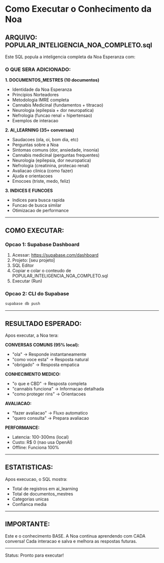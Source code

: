 # Como Executar o Conhecimento da Noa

## ARQUIVO: POPULAR_INTELIGENCIA_NOA_COMPLETO.sql

Este SQL popula a inteligencia completa da Noa Esperanza com:

### O QUE SERA ADICIONADO:

**1. DOCUMENTOS_MESTRES (10 documentos)**
- Identidade da Noa Esperanza
- Principios Norteadores
- Metodologia IMRE completa
- Cannabis Medicinal (fundamentos + titracao)
- Neurologia (epilepsia + dor neuropatica)
- Nefrologia (funcao renal + hipertensao)
- Exemplos de interacao

**2. AI_LEARNING (35+ conversas)**
- Saudacoes (ola, oi, bom dia, etc)
- Perguntas sobre a Noa
- Sintomas comuns (dor, ansiedade, insonia)
- Cannabis medicinal (perguntas frequentes)
- Neurologia (epilepsia, dor neuropatica)
- Nefrologia (creatinina, protecao renal)
- Avaliacao clinica (como fazer)
- Ajuda e orientacoes
- Emocoes (triste, medo, feliz)

**3. INDICES E FUNCOES**
- Indices para busca rapida
- Funcao de busca similar
- Otimizacao de performance

---

## COMO EXECUTAR:

### Opcao 1: Supabase Dashboard
1. Acessar: https://supabase.com/dashboard
2. Projeto: [seu projeto]
3. SQL Editor
4. Copiar e colar o conteudo de POPULAR_INTELIGENCIA_NOA_COMPLETO.sql
5. Executar (Run)

### Opcao 2: CLI do Supabase
```bash
supabase db push
```

---

## RESULTADO ESPERADO:

Apos executar, a Noa tera:

**CONVERSAS COMUNS (95% local):**
- "ola" → Responde instantaneamente
- "como voce esta" → Resposta natural
- "obrigado" → Resposta empatica

**CONHECIMENTO MEDICO:**
- "o que e CBD" → Resposta completa
- "cannabis funciona" → Informacao detalhada
- "como proteger rins" → Orientacoes

**AVALIACAO:**
- "fazer avaliacao" → Fluxo automatico
- "quero consulta" → Prepara avaliacao

**PERFORMANCE:**
- Latencia: 100-300ms (local)
- Custo: R$ 0 (nao usa OpenAI)
- Offline: Funciona 100%

---

## ESTATISTICAS:

Apos execucao, o SQL mostra:
- Total de registros em ai_learning
- Total de documentos_mestres
- Categorias unicas
- Confianca media

---

## IMPORTANTE:

Este e o conhecimento BASE.
A Noa continua aprendendo com CADA conversa!
Cada interacao e salva e melhora as respostas futuras.

---

Status: Pronto para executar!

